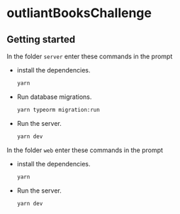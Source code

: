 # outliantBooksChallenge

## Getting started

In the folder `server` enter these commands in the prompt
* install the dependencies.
  ``` bash
  yarn
  ```
* Run database migrations.
  ``` bash
  yarn typeorm migration:run
  ```
* Run the server.
  ``` bash
  yarn dev
  ```

In the folder `web` enter these commands in the prompt
* install the dependencies.
  ``` bash
  yarn
  ```
* Run the server.
  ``` bash
  yarn dev
  ```